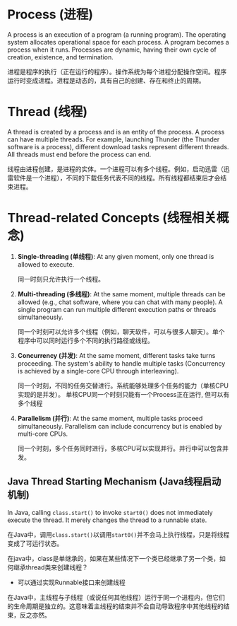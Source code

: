 # Process (进程)

A process is an execution of a program (a running program). The operating system allocates operational space for each process. A program becomes a process when it runs. Processes are dynamic, having their own cycle of creation, existence, and termination.

进程是程序的执行（正在运行的程序）。操作系统为每个进程分配操作空间。程序运行时变成进程。进程是动态的，具有自己的创建、存在和终止的周期。

# Thread (线程)

A thread is created by a process and is an entity of the process. A process can have multiple threads. For example, launching Thunder (the Thunder software is a process), different download tasks represent different threads. All threads must end before the process can end.

线程由进程创建，是进程的实体。一个进程可以有多个线程。例如，启动迅雷（迅雷软件是一个进程），不同的下载任务代表不同的线程。所有线程都结束后才会结束进程。

# Thread-related Concepts (线程相关概念)

1. **Single-threading (单线程)**: At any given moment, only one thread is allowed to execute.
   
   同一时刻只允许执行一个线程。

2. **Multi-threading (多线程)**: At the same moment, multiple threads can be allowed (e.g., chat software, where you can chat with many people). A single program can run multiple different execution paths or threads simultaneously.
   
   同一个时刻可以允许多个线程（例如，聊天软件，可以与很多人聊天）。单个程序中可以同时运行多个不同的执行路径或线程。

3. **Concurrency (并发)**: At the same moment, different tasks take turns proceeding. The system's ability to handle multiple tasks (Concurrency is achieved by a single-core CPU through interleaving).
   
   同一个时刻，不同的任务交替进行。系统能够处理多个任务的能力（单核CPU实现的是并发）。
   单核CPU同一个时刻只能有一个Process正在运行, 但可以有多个线程

4. **Parallelism (并行)**: At the same moment, multiple tasks proceed simultaneously. Parallelism can include concurrency but is enabled by multi-core CPUs.
   
   同一个时刻，多个任务同时进行，多核CPU可以实现并行。并行中可以包含并发。

## Java Thread Starting Mechanism (Java线程启动机制)

In Java, calling `class.start()` to invoke `start0()` does not immediately execute the thread. It merely changes the thread to a runnable state.

在Java中，调用`class.start()`以调用`start0()`并不会马上执行线程，只是将线程变成了可运行状态。

在java中，class是单继承的，如果在某些情况下一个类已经继承了另一个类，如何继承thread类来创建线程？
- 可以通过实现Runnable接口来创建线程

在Java中，主线程与子线程（或说任何其他线程）运行于同一个进程内，但它们的生命周期是独立的。这意味着主线程的结束并不会自动导致程序中其他线程的结束，反之亦然。

